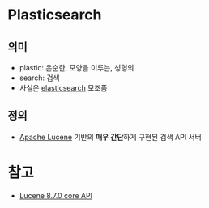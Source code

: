 # Plasticsearch

## 의미
- plastic: 온순한, 모양을 이루는, 성형의
- search: 검색
- 사실은 [elasticsearch](https://www.elastic.co/elasticsearch/) 모조품

## 정의
- [Apache Lucene](https://lucene.apache.org/) 기반의 **매우 간단**하게 구현된 검색 API 서버

# 참고
- [Lucene 8.7.0 core API](https://lucene.apache.org/core/8_7_0/core/overview-summary.html#overview.description)